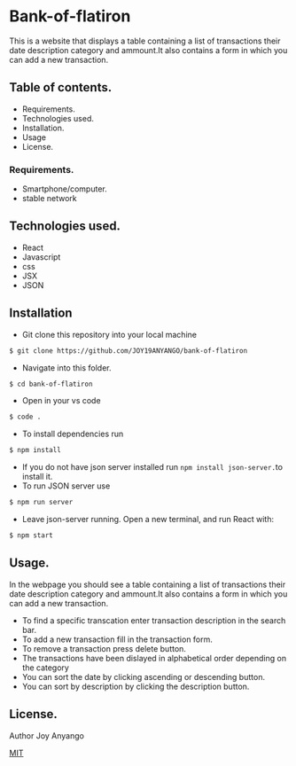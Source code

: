 # Bank-of-flatiron
This is a website that displays a table containing a list of transactions their date description category and ammount.It also contains a form in which you can add a new transaction.

## Table of contents.
* Requirements.
* Technologies used.
* Installation.
* Usage
* License.

### Requirements.
* Smartphone/computer.
* stable network

## Technologies used.
* React
* Javascript
* css
* JSX
* JSON
## Installation
* Git clone this repository into your local machine
```bash
$ git clone https://github.com/JOY19ANYANGO/bank-of-flatiron
```
* Navigate into this folder.
```bash
$ cd bank-of-flatiron
```
* Open in your vs code
```bash
$ code .
```
* To install dependencies run
```bash
$ npm install
```
* If you do not have json server installed run `npm install json-server.`to install it.
* To run JSON server use
```bash
$ npm run server
```
* Leave json-server running. Open a new terminal, and run React with:
```bash
$ npm start
```

## Usage.
In the webpage you should see a table containing a list of transactions their date description category and ammount.It also contains a form in which you can add a new transaction.
* To find a specific transcation enter transaction description in the search bar.
* To add a new transaction fill in the transaction form.
* To remove a transaction press delete button.
* The transactions have been dislayed in alphabetical order depending on the category
* You can sort the date by clicking ascending or descending button.
* You can sort by description by clicking the description button.

## License.
Author Joy Anyango

[MIT](https://choosealicense.com/licenses/mit/)